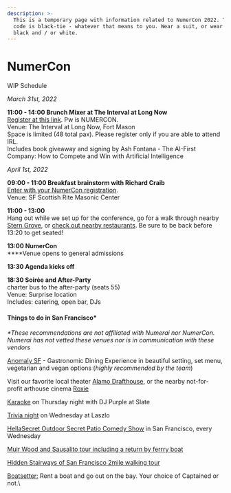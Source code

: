 ```yaml
---
description: >-
  This is a temporary page with information related to NumerCon 2022. The dress
  code is black-tie - whatever that means to you. Wear a suit, or wear anything
  black and / or white.
---
```


# NumerCon

WIP Schedule

_March 31st, 2022_

**11:00 - 14:00 Brunch Mixer at The Interval at Long Now**\
[Register at this link](https://www.eventbrite.com/e/brunch-at-the-interval-an-official-numerai-mixer-event-tickets-292815808967). Pw is NUMERCON. \
Venue: The Interval at Long Now, Fort Mason\
Space is limited (48 total pax). Please register only if you are able to attend IRL.\
Includes book giveaway and signing by Ash Fontana - The AI-First Company: How to Compete and Win with Artificial Intelligence

_April 1st, 2022_

**09:00 - 11:00 Breakfast brainstorm with Richard Craib** \
[Enter with your NumerCon registration](https://www.eventbrite.com/e/numercon-numerai-conference-2022-tickets-166200162159).\
Venue: SF Scottish Rite Masonic Center&#x20;

**11:00 - 13:00**\
Hang out while we set up for the conference, go for a walk through nearby [Stern Grove](https://sfrecpark.org/facilities/facility/details/Sigmund-Stern-Grove-375), or [check out nearby restaurants](https://www.google.com/maps/search/restaurants/@37.734537,-122.4805883,16z/data=!3m1!4b1). Be sure to be back before 13:20 to get seated! &#x20;

**13:00 NumerCon**\
****Venue opens to general admissions

**13:30 Agenda kicks off**

**18:30 Soirée and After-Party**\
charter bus to the after-party (seats 55)\
Venue: Surprise location \
Includes: catering, open bar, DJs

#### Things to do in San Francisco\*

_\*These recommendations are not affiliated with Numerai nor NumerCon. Numerai has not vetted these venues nor is in communication with these vendors_

[Anomaly SF](https://anomalysf.com) - Gastronomic Dining Experience in beautiful setting, set menu, vegetarian and vegan options (_highly recommended by the team_)

Visit our favorite local theater [Alamo Drafthouse](https://drafthouse.com/sf), or the nearby not-for-profit arthouse cinema [Roxie](https://www.roxie.com)

[Karaoke](https://www.eventbrite.com/e/dj-purple-dance-karaoke-tickets-196060882377?aff=ebdssbdestsearch) on Thursday night with DJ Purple at Slate

[Trivia night](https://www.eventbrite.com/e/trivia-night-tickets-170534471194) on Wednesday at Laszlo

[HellaSecret Outdoor Secret Patio Comedy Show](https://www.eventbrite.com/e/hellasecret-outdoor-comedy-night-secret-beer-garden-marina-tickets-152781123453?aff=ebdssbdestsearch) in San Francisco, every Wednesday

[Muir Wood and Sausalito tour including a return by ferrry boat](https://www.eventbrite.com/e/muir-wood-and-sausalito-tour-including-a-return-by-ferrry-boat-tickets-169196855349?aff=ebdssbdestsearch)

[Hidden Stairways of San Francisco 2mile walking tour](https://www.eventbrite.com/e/hidden-stairways-of-san-francisco-tickets-231141940767?aff=ebdssbdestsearch)

[Boatsetter:](https://www.boatsetter.com) Rent a boat and go out on the bay. Your choice of Captained or not.\
